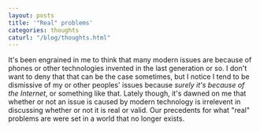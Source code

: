 ```yaml
---
layout: posts
title: '"Real" problems'
categories: thoughts
caturl: "/blog/thoughts.html"
---
```

It's been engrained in me to think that many modern issues are because of phones or other technologies invented in the last generation or so. I don't want to deny that that can be the case sometimes, but I notice I tend to be dismissive of my or other peoples' issues because <i>surely it's because of the Internet</i>, or something like that.
Lately though, it's dawned on me that whether or not an issue is caused by modern technology is irrelevent in discussing whether or not it is real or valid.
Our precedents for what "real" problems are were set in a world that no longer exists.